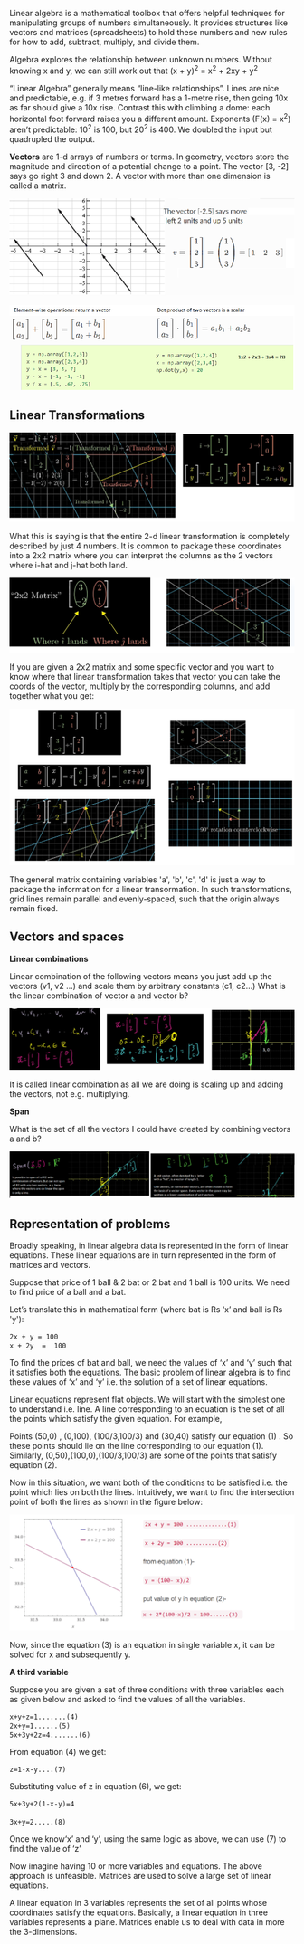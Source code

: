 Linear algebra is a mathematical toolbox that offers helpful techniques for manipulating groups of numbers simultaneously. It provides structures like vectors and matrices (spreadsheets) to hold these numbers and new rules for how to add, subtract, multiply, and divide them.

Algebra explores the relationship between unknown numbers. Without knowing x and y, we can still work out that (x + y)<sup>2</sup> = x<sup>2</sup>  + 2xy + y<sup>2</sup>

“Linear Algebra” generally means “line-like relationships”. Lines are nice and predictable, e.g. if 3 metres forward has a 1-metre rise, then going 10x as far should give a 10x rise. Contrast this with climbing a dome: each horizontal foot forward raises you a different amount.
Exponents (F(x) = x<sup>2</sup>) aren’t predictable: 10<sup>2</sup> is 100, but 20<sup>2</sup> is 400. We doubled the input but quadrupled the output.

**Vectors** are 1-d arrays of numbers or terms. In geometry, vectors store the magnitude and direction of a potential change to a point. The vector [3, -2] says go right 3 and down 2. A vector with more than one dimension is called a matrix.

![](../images/linalg5.png)

![](../images/linalg7.png)


Linear Transformations
----------------------------

![](../images/linalg10.png)

What this is saying is that the entire 2-d linear transformation is completely described by just 4 numbers.
It is common to package these coordinates into a 2x2 matrix where you can interpret the columns as the 2 vectors where i-hat and j-hat both land.

![](../images/linalg12.png)

If you are given a 2x2 matrix and some specific vector and you want to know where that linear transformation
takes that vector you can take the coords of the vector, multiply by the corresponding columns, and add together what you get:

![](../images/linalg15.png)

The general matrix containing variables 'a', 'b', 'c', 'd' is just a way to package the information for a linear transormation.
In such transformations, grid lines remain parallel and evenly-spaced, such that the origin always remain fixed.

Vectors and spaces
------------------
**Linear combinations**

Linear combination of the following vectors means you just add up the vectors (v1, v2 ...) and scale them by arbitrary constants (c1, c2...)
What is the linear combination of vector a and vector b?

![](../images/linalg1.png)

It is called linear combination as all we are doing is scaling up and adding the vectors, not e.g. multiplying.

**Span**

What is the set of all the vectors I could have created by combining vectors a and b?

![](../images/linalg4.png)

Representation of problems
--------------------------
Broadly speaking, in linear algebra data is represented in the form of linear equations. These linear equations are in turn represented in the form of matrices and vectors.

Suppose that price of 1 ball & 2 bat or 2 bat and 1 ball is 100 units. We need to find price of a ball and a bat.

Let’s translate this in mathematical form (where bat is Rs ‘x’ and ball is Rs 'y'):

    2x + y = 100
    x + 2y  =  100

To find the prices of bat and ball, we need the values of ‘x’ and ‘y’ such that it satisfies both the equations. The basic problem of linear algebra is to find these values of ‘x’ and ‘y’ i.e. the solution of a set of linear equations.

Linear equations represent flat objects. We will start with the simplest one to understand i.e. line. A line corresponding to an equation is the set of all the points which satisfy the given equation. For example,

Points (50,0) , (0,100), (100/3,100/3) and (30,40) satisfy our  equation (1) . So these points should lie on the line corresponding to our equation (1). Similarly, (0,50),(100,0),(100/3,100/3) are some of the points that satisfy equation (2).

Now in this situation, we want both of the conditions to be satisfied i.e. the point which lies on both the lines.  Intuitively, we want to find the intersection point of both the lines as shown in the figure below:

![](../images/linalg8.png)

Now, since the equation (3) is an equation in single variable x, it can be solved for x and subsequently y.

**A third variable**

Suppose you are given a set of three conditions with three variables each as given below and asked to find the values of all the variables.

    x+y+z=1.......(4)
    2x+y=1......(5)
    5x+3y+2z=4.......(6)

From equation (4) we get:

    z=1-x-y....(7)

Substituting value of z in equation (6), we get:

    5x+3y+2(1-x-y)=4

    3x+y=2.....(8)

Once we know‘x’ and ‘y’, using the same logic as above, we can use (7) to find the value of ‘z’

Now imagine having 10 or more variables and equations. The above approach is unfeasible.
Matrices are used to solve a large set of linear equations.

A linear equation in 3 variables represents the set of all points whose coordinates satisfy the equations.
Basically, a linear equation in three variables represents a plane. Matrices enable us to deal with data in more the 3-dimensions.

